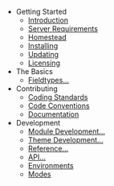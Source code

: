- Getting Started
    - [Introduction](/6.0/introduction)
    - [Server Requirements](/6.0/server-requirements)
    - [Homestead](/6.0/homestead)
    - [Installing](/6.0/installing)
    - [Updating](/6.0/updating)
    - [Licensing](/6.0/licensing)
- The Basics
    - [Fieldtypes...](/6.0/fieldtypes)
- Contributing
    - [Coding Standards](/6.0/coding-standards)
    - [Code Conventions](/6.0/code-conventions)
    - [Documentation](/6.0/documentation)
- Development
    - [Module Development...](/6.0/module-development)
    - [Theme Development...](/6.0/theme-development)
    - [Reference...](/6.0/reference)
    - [API...](/6.0/api)
    - [Environments](/6.0/environments)
    - [Modes](/6.0/modes)
